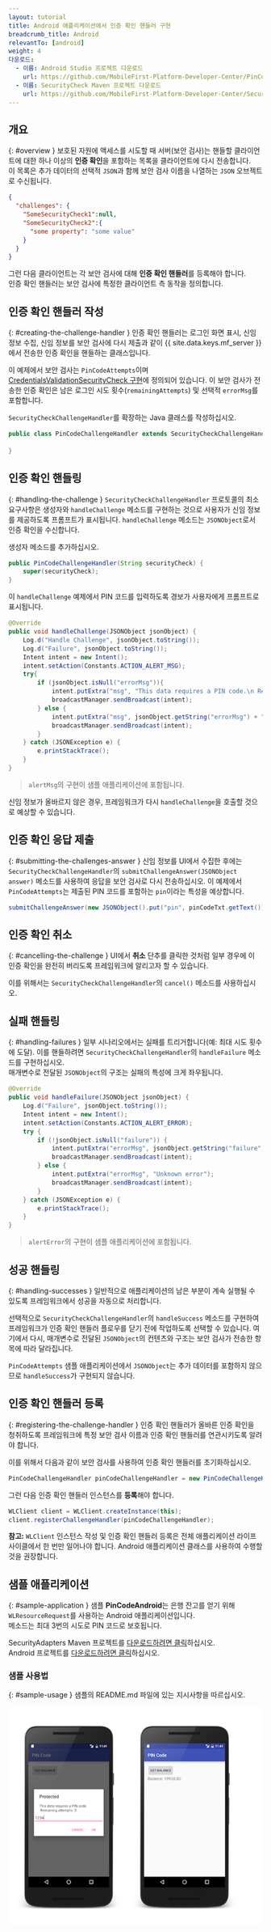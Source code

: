 ```yaml
---
layout: tutorial
title: Android 애플리케이션에서 인증 확인 핸들러 구현
breadcrumb_title: Android
relevantTo: [android]
weight: 4
다운로드:
  - 이름: Android Studio 프로젝트 다운로드
    url: https://github.com/MobileFirst-Platform-Developer-Center/PinCodeAndroid/tree/release80
  - 이름: SecurityCheck Maven 프로젝트 다운로드
    url: https://github.com/MobileFirst-Platform-Developer-Center/SecurityCheckAdapters/tree/release80
---
```

<!-- NLS_CHARSET=UTF-8 -->
## 개요
{: #overview }
보호된 자원에 액세스를 시도할 때 서버(보안 검사)는 핸들할 클라이언트에 대한 하나 이상의 **인증 확인**을 포함하는 목록을 클라이언트에 다시 전송합니다.   
이 목록은 추가 데이터의 선택적 `JSON`과 함께 보안 검사 이름을 나열하는 `JSON` 오브젝트로 수신됩니다.

```json
{
  "challenges": {
    "SomeSecurityCheck1":null,
    "SomeSecurityCheck2":{
      "some property": "some value"
    }
  }
}
```

그런 다음 클라이언트는 각 보안 검사에 대해 **인증 확인 핸들러**를 등록해야 합니다.   
인증 확인 핸들러는 보안 검사에 특정한 클라이언트 측 동작을 정의합니다.

## 인증 확인 핸들러 작성
{: #creating-the-challenge-handler }
인증 확인 핸들러는 로그인 화면 표시, 신임 정보 수집, 신임 정보를 보안 검사에 다시 제출과 같이 {{ site.data.keys.mf_server }}에서 전송한 인증 확인을 핸들하는 클래스입니다. 

이 예제에서 보안 검사는 `PinCodeAttempts`이며 [CredentialsValidationSecurityCheck 구현](../security-check)에 정의되어 있습니다. 이 보안 검사가 전송한 인증 확인은 남은 로그인 시도 횟수(`remainingAttempts`) 및 선택적 `errorMsg`를 포함합니다. 

`SecurityCheckChallengeHandler`를 확장하는 Java 클래스를 작성하십시오. 

```java
public class PinCodeChallengeHandler extends SecurityCheckChallengeHandler {

}
```

## 인증 확인 핸들링
{: #handling-the-challenge }
`SecurityCheckChallengeHandler` 프로토콜의 최소 요구사항은 생성자와 `handleChallenge` 메소드를 구현하는 것으로 사용자가 신임 정보를 제공하도록 프롬프트가 표시됩니다. `handleChallenge` 메소드는 `JSONObject`로서 인증 확인을 수신합니다. 

생성자 메소드를 추가하십시오. 

```java
public PinCodeChallengeHandler(String securityCheck) {
    super(securityCheck);
}
```

이 `handleChallenge` 예제에서 PIN 코드를 입력하도록 경보가 사용자에게 프롬프트로 표시됩니다.

```java
@Override
public void handleChallenge(JSONObject jsonObject) {
    Log.d("Handle Challenge", jsonObject.toString());
    Log.d("Failure", jsonObject.toString());
    Intent intent = new Intent();
    intent.setAction(Constants.ACTION_ALERT_MSG);
    try{
        if (jsonObject.isNull("errorMsg")){
            intent.putExtra("msg", "This data requires a PIN code.\n Remaining attempts: " + jsonObject.getString("remainingAttempts"));
            broadcastManager.sendBroadcast(intent);
        } else {
            intent.putExtra("msg", jsonObject.getString("errorMsg") + "\nRemaining attempts: " + jsonObject.getString("remainingAttempts"));
            broadcastManager.sendBroadcast(intent);
        }
    } catch (JSONException e) {
        e.printStackTrace();
    }
}

```

> `alertMsg`의 구현이 샘플 애플리케이션에 포함됩니다. 

신임 정보가 올바르지 않은 경우, 프레임워크가 다시 `handleChallenge`을 호출할 것으로 예상할 수 있습니다. 

## 인증 확인 응답 제출
{: #submitting-the-challenges-answer }
신임 정보를 UI에서 수집한 후에는 `SecurityCheckChallengeHandler`의 `submitChallengeAnswer(JSONObject answer)` 메소드를 사용하여 응답을 보안 검사로 다시 전송하십시오. 이 예제에서 `PinCodeAttempts`는 제출된 PIN 코드를 포함하는 `pin`이라는 특성을 예상합니다. 

```java
submitChallengeAnswer(new JSONObject().put("pin", pinCodeTxt.getText()));
```

## 인증 확인 취소
{: #cancelling-the-challenge }
UI에서 **취소** 단추를 클릭한 것처럼 일부 경우에 이 인증 확인을 완전히 버리도록 프레임워크에 알리고자 할 수 있습니다.

이를 위해서는 `SecurityCheckChallengeHandler`의 `cancel()` 메소드를 사용하십시오. 

## 실패 핸들링
{: #handling-failures }
일부 시나리오에서는 실패를 트리거합니다(예: 최대 시도 횟수에 도달). 이를 핸들하려면 `SecurityCheckChallengeHandler`의 `handleFailure` 메소드를 구현하십시오.   
매개변수로 전달된 `JSONObject`의 구조는 실패의 특성에 크게 좌우됩니다. 

```java
@Override
public void handleFailure(JSONObject jsonObject) {
    Log.d("Failure", jsonObject.toString());
    Intent intent = new Intent();
    intent.setAction(Constants.ACTION_ALERT_ERROR);
    try {
        if (!jsonObject.isNull("failure")) {
            intent.putExtra("errorMsg", jsonObject.getString("failure"));
            broadcastManager.sendBroadcast(intent);
        } else {
            intent.putExtra("errorMsg", "Unknown error");
            broadcastManager.sendBroadcast(intent);
        }
    } catch (JSONException e) {
        e.printStackTrace();
    }
}
```

> `alertError`의 구현이 샘플 애플리케이션에 포함됩니다. 

## 성공 핸들링
{: #handling-successes }
일반적으로 애플리케이션의 남은 부분이 계속 실행될 수 있도록 프레임워크에서 성공을 자동으로 처리합니다.

선택적으로 `SecurityCheckChallengeHandler`의 `handleSuccess` 메소드를 구현하여 프레임워크가 인증 확인 핸들러 플로우를 닫기 전에 작업하도록 선택할 수 있습니다. 여기에서 다시, 매개변수로 전달된 `JSONObject`의 컨텐츠와 구조는 보안 검사가 전송한 항목에 따라 달라집니다. 

`PinCodeAttempts` 샘플 애플리케이션에서 `JSONObject`는 추가 데이터를 포함하지 않으므로 `handleSuccess`가 구현되지 않습니다. 

## 인증 확인 핸들러 등록
{: #registering-the-challenge-handler }
인증 확인 핸들러가 올바른 인증 확인을 청취하도록 프레임워크에 특정 보안 검사 이름과 인증 확인 핸들러를 연관시키도록 알려야 합니다.

이를 위해서 다음과 같이 보안 검사를 사용하여 인증 확인 핸들러를 초기화하십시오.

```java
PinCodeChallengeHandler pinCodeChallengeHandler = new PinCodeChallengeHandler("PinCodeAttempts", this);
```

그런 다음 인증 확인 핸들러 인스턴스를 **등록**해야 합니다. 

```java
WLClient client = WLClient.createInstance(this);
client.registerChallengeHandler(pinCodeChallengeHandler);
```

**참고:** `WLClient` 인스턴스 작성 및 인증 확인 핸들러 등록은 전체 애플리케이션 라이프사이클에서 한 번만 일어나야 합니다. Android 애플리케이션 클래스를 사용하여 수행할 것을 권장합니다. 

## 샘플 애플리케이션
{: #sample-application }
샘플 **PinCodeAndroid**는 은행 잔고를 얻기 위해 `WLResourceRequest`를 사용하는 Android 애플리케이션입니다.   
메소드는 최대 3번의 시도로 PIN 코드로 보호됩니다. 

SecurityAdapters Maven 프로젝트를 [다운로드하려면 클릭](https://github.com/MobileFirst-Platform-Developer-Center/SecurityCheckAdapters/tree/release80)하십시오.   
Android 프로젝트를 [다운로드하려면 클릭](https://github.com/MobileFirst-Platform-Developer-Center/PinCodeAndroid/tree/release80)하십시오. 

### 샘플 사용법
{: #sample-usage }
샘플의 README.md 파일에 있는 지시사항을 따르십시오. 

![샘플 애플리케이션](sample-application-android.png)

